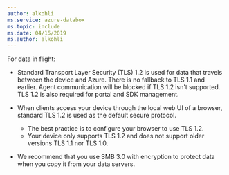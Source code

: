 ```yaml
---
author: alkohli
ms.service: azure-databox
ms.topic: include
ms.date: 04/16/2019
ms.author: alkohli
---
```


For data in flight:

- Standard Transport Layer Security (TLS) 1.2 is used for data that travels between the device and Azure. There is no fallback to TLS 1.1 and earlier. Agent communication will be blocked if TLS 1.2 isn't supported. TLS 1.2 is also required for portal and SDK management.
- When clients access your device through the local web UI of a browser, standard TLS 1.2 is used as the default secure protocol.

  - The best practice is to configure your browser to use TLS 1.2.
  - Your device only supports TLS 1.2 and does not support older versions TLS 1.1 nor TLS 1.0.
- We recommend that you use SMB 3.0 with encryption to protect data when you copy it from your data servers.
